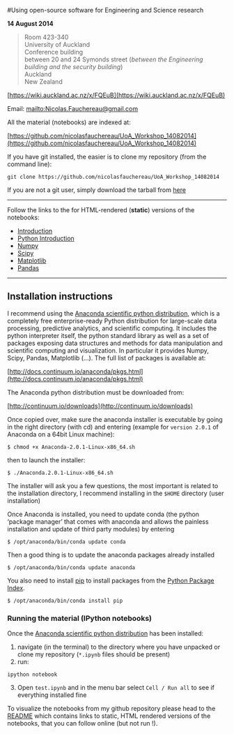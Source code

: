 #Using open-source software for Engineering and Science research

**14 August 2014**


> Room 423-340  
> University of Auckland  
> Conference building  
> between 20 and 24 Symonds street (*between the Engineering building and the security building*)  
> Auckland  
> New Zealand  

[https://wiki.auckland.ac.nz/x/FQEuB](https://wiki.auckland.ac.nz/x/FQEuB)

Email: <mailto:Nicolas.Fauchereau@gmail.com>

All the material (notebooks) are indexed at:

[https://github.com/nicolasfauchereau/UoA_Workshop_14082014](https://github.com/nicolasfauchereau/UoA_Workshop_14082014)

If you have git installed, the easier is to clone my repository (from the command line):

    git clone https://github.com/nicolasfauchereau/UoA_Workshop_14082014

If you are not a git user, simply download the tarball from [here](https://github.com/nicolasfauchereau/UoA_Workshop_14082014/archive/master.zip)

---

Follow the links to the for HTML-rendered (**static**) versions of the notebooks:

+ [Introduction](http://nbviewer.ipython.org/github/nicolasfauchereau/UoA_Workshop_14082014/blob/master/Introduction.ipynb)
+ [Python Introduction](http://nbviewer.ipython.org/github/nicolasfauchereau/UoA_Workshop_14082014/blob/master/Python_intro.ipynb)
+ [Numpy](http://nbviewer.ipython.org/github/nicolasfauchereau/UoA_Workshop_14082014/blob/master/Numpy.ipynb)
+ [Scipy](http://nbviewer.ipython.org/github/nicolasfauchereau/UoA_Workshop_14082014/blob/master/Scipy.ipynb)
+ [Matplotlib](http://nbviewer.ipython.org/github/nicolasfauchereau/UoA_Workshop_14082014/blob/master/Matplotlib.ipynb)
+ [Pandas](http://nbviewer.ipython.org/github/nicolasfauchereau/UoA_Workshop_14082014/blob/master/Pandas.ipynb)

---

## Installation instructions

I recommend using the [Anaconda scientific python distribution](https://store.continuum.io/cshop/anaconda/), which is a completely free enterprise-ready Python distribution for large-scale data processing, predictive analytics, and scientific computing. It includes the python interpreter itself, the python standard library as well as a set of packages exposing data structures and methods for data manipulation and scientific computing and visualization. In particular it provides Numpy, Scipy, Pandas, Matplotlib (...). The full list of packages is available at:

[http://docs.continuum.io/anaconda/pkgs.html](http://docs.continuum.io/anaconda/pkgs.html)

The Anaconda python distribution must be downloaded from:

[http://continuum.io/downloads](http://continuum.io/downloads)

Once copied over, make sure the anaconda installer is executable by going in the right directory (with cd) and entering (example for ```version 2.0.1``` of Anaconda on a 64bit Linux machine):

    $ chmod +x Anaconda-2.0.1-Linux-x86_64.sh

then to launch the installer:

    $ ./Anaconda.2.0.1-Linux-x86_64.sh

The installer will ask you a few questions, the most important is related to the installation directory, I recommend installing in the `$HOME` directory (user installation)

Once Anaconda is installed, you need to update conda (the python ‘package manager’ that comes with anaconda and allows the painless installation and update of third party modules) by entering

    $ /opt/anaconda/bin/conda update conda

Then a good thing is to update the anaconda packages already installed

    $ /opt/anaconda/bin/conda update anaconda

You also need to install [pip](https://github.com/pypa/pip) to install packages from the [Python Package Index](http://pypi.python.org/pypi).

    $ /opt/anaconda/bin/conda install pip

### Running the material (IPython notebooks)

Once the [Anaconda scientific python distribution](https://store.continuum.io/cshop/anaconda/) has been installed:

1. navigate (in the terminal) to the directory where you have unpacked or clone my repository (`*.ipynb` files should be present)
2. run:
```
ipython notebook
```
3. Open `test.ipynb` and in the menu bar select `Cell / Run all` to see if everything installed fine

To visualize the notebooks from my github repository please head to the [README](README.md) which contains links to static, HTML rendered versions of the notebooks, that you can follow online (but not run !).
